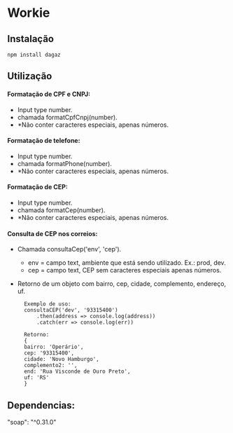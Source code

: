 # Workie

## Instalação
    npm install dagaz
    
## Utilização

#### Formatação de CPF e CNPJ:
- Input type number.
- chamada formatCpfCnpj(number).
- *Não conter caracteres especiais, apenas números.

#### Formatação de telefone:
- Input type number.
- chamada formatPhone(number).
- *Não conter caracteres especiais, apenas números.

#### Formatação de CEP:
- Input type number.
- chamada formatCep(number).
- *Não conter caracteres especiais, apenas números.

#### Consulta de CEP nos correios:
- Chamada consultaCep('env', 'cep').
    - env = campo text, ambiente que está sendo utilizado. Ex.: prod, dev.
    - cep = campo text, CEP sem caracteres especiais apenas números.
- Retorno de um objeto com bairro, cep, cidade, complemento, endereço, uf.

        Exemplo de uso:
        consultaCEP('dev', '93315400')
            .then(address => console.log(address))
            .catch(err => console.log(err))

        Retorno:
        {
        bairro: 'Operário',
        cep: '93315400',
        cidade: 'Novo Hamburgo',
        complemento2: '',
        end: 'Rua Visconde de Ouro Preto',
        uf: 'RS'
        }



## Dependencias: 
"soap": "^0.31.0"
